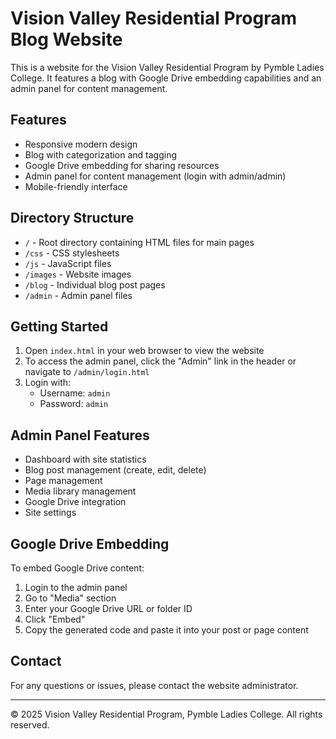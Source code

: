 # Vision Valley Residential Program Blog Website

This is a website for the Vision Valley Residential Program by Pymble Ladies College. It features a blog with Google Drive embedding capabilities and an admin panel for content management.

## Features

- Responsive modern design
- Blog with categorization and tagging
- Google Drive embedding for sharing resources
- Admin panel for content management (login with admin/admin)
- Mobile-friendly interface

## Directory Structure

- `/` - Root directory containing HTML files for main pages
- `/css` - CSS stylesheets
- `/js` - JavaScript files
- `/images` - Website images
- `/blog` - Individual blog post pages
- `/admin` - Admin panel files

## Getting Started

1. Open `index.html` in your web browser to view the website
2. To access the admin panel, click the "Admin" link in the header or navigate to `/admin/login.html`
3. Login with:
   - Username: `admin`
   - Password: `admin`

## Admin Panel Features

- Dashboard with site statistics
- Blog post management (create, edit, delete)
- Page management
- Media library management
- Google Drive integration
- Site settings

## Google Drive Embedding

To embed Google Drive content:

1. Login to the admin panel
2. Go to "Media" section
3. Enter your Google Drive URL or folder ID
4. Click "Embed"
5. Copy the generated code and paste it into your post or page content

## Contact

For any questions or issues, please contact the website administrator.

---

© 2025 Vision Valley Residential Program, Pymble Ladies College. All rights reserved.
